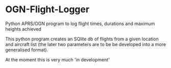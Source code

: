 # OGN-Flight-Logger
Python APRS/OGN program to log flight times, durations and maximum heights achieved

This python program creates an SQlite db of flights from a given location and aircraft list 
(the later two parameters are to be be developed into a more generalised format).

At the moment this is very much 'in development'
